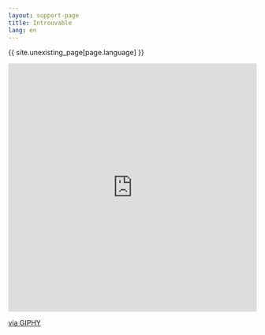 ```yaml
---
layout: support-page
title: Introuvable
lang: en
---
```


<p class="text-center alt-lead">
  {{ site.unexisting_page[page.language] }}
</p>
<div style="width:100%;height:0;padding-bottom:100%;position:relative;"><iframe src="https://giphy.com/embed/26gs9jTY1R02ueEnu" width="100%" height="100%" style="position:absolute" frameBorder="0" class="giphy-embed" allowFullScreen></iframe></div><p><a href="https://giphy.com/gifs/engine-farm-agriculture-26gs9jTY1R02ueEnu">via GIPHY</a></p>
